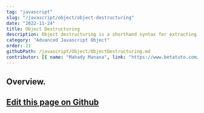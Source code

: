 ```yaml
---
tag: "javascript"
slug: "/javascript/object/object-destructuring"
date: "2022-11-24"
title: Object Destructuring
description: Object destructuring is a shorthand syntax for extracting properties from objects and binding them to variables.
category: "Advanced Javascript Object"
order: 21
githubPath: /javascript/Object/ObjectDestructuring.md
contributor: [{ name: "Mahady Manana", link: "https://www.betatuto.com/" }]
---
```



## Overview.

## <a href="https://github.com/mahady-manana/betatuto-docs/tree/main/docs/javascript/Object/ObjectDestructuring.md}" target="_blank">Edit this page on Github</a>


